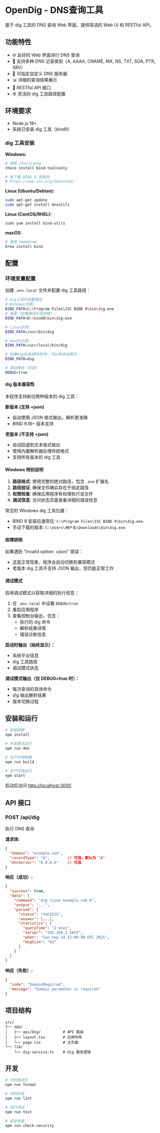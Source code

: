 # OpenDig - DNS查询工具

基于 dig 工具的 DNS 查询 Web 界面，提供简洁的 Web UI 和 RESTful API。

## 功能特性

- 🌐 友好的 Web 界面进行 DNS 查询
- 🔧 支持多种 DNS 记录类型（A, AAAA, CNAME, MX, NS, TXT, SOA, PTR, SRV）
- 🎯 可指定自定义 DNS 服务器
- 📊 详细的查询结果展示
- 🚀 RESTful API 接口
- ⚙️ 灵活的 dig 工具路径配置

## 环境要求

- Node.js 18+ 
- 系统已安装 dig 工具（bind9）

### dig 工具安装

**Windows:**
```bash
# 使用 Chocolatey
choco install bind-toolsonly

# 或下载 BIND 9 安装包
# https://www.isc.org/download/
```

**Linux (Ubuntu/Debian):**
```bash
sudo apt-get update
sudo apt-get install dnsutils
```

**Linux (CentOS/RHEL):**
```bash
sudo yum install bind-utils
```

**macOS:**
```bash
# 使用 Homebrew
brew install bind
```

## 配置

### 环境变量配置

创建 `.env.local` 文件并配置 dig 工具路径：

```bash
# dig工具的完整路径
# Windows示例:
BIND_PATH=C:\Program Files\ISC BIND 9\bin\dig.exe
# 或者（如果路径包含空格）:
BIND_PATH=D:\bind9\bin\dig.exe

# Linux示例:
BIND_PATH=/usr/bin/dig

# macOS示例:
BIND_PATH=/usr/local/bin/dig

# 如果dig在系统PATH中，可以简单设置为:
BIND_PATH=dig

# 调试模式（可选）
DEBUG=true
```

#### dig 版本兼容性

本程序支持新旧两种版本的 dig 工具：

**新版本 (支持 +json)**
- 自动使用 JSON 格式输出，解析更准确
- BIND 9.16+ 版本支持

**老版本 (不支持 +json)**
- 自动回退到文本格式输出
- 使用内置解析器处理传统格式
- 支持所有版本的 dig 工具

#### Windows 特别说明

1. **路径格式**: 使用完整的绝对路径，包含 `.exe` 扩展名
2. **路径验证**: 确保文件确实存在于指定路径
3. **权限检查**: 确保应用程序有权限执行该文件
4. **调试信息**: 访问状态页面查看详细的错误信息

常见的 Windows dig 工具位置：
- BIND 9 安装后通常在: `C:\Program Files\ISC BIND 9\bin\dig.exe`
- 手动下载的版本: `C:\Users\用户名\Downloads\bin\dig.exe`

#### 故障排除

如果遇到 "Invalid option: +json" 错误：
- 这是正常现象，程序会自动切换到兼容模式
- 老版本 dig 工具不支持 JSON 输出，但仍能正常工作

#### 调试模式

启用调试模式以获取详细的执行信息：

1. 在 `.env.local` 中设置 `DEBUG=true`
2. 重启应用程序
3. 查看控制台输出，包含：
   - 执行的 dig 命令
   - 解析结果详情
   - 错误诊断信息

**启动时输出（始终显示）：**
- 系统平台信息
- dig 工具路径
- 调试模式状态

**调试模式输出（仅 DEBUG=true 时）：**
- 每次查询的具体命令
- dig 输出解析结果
- 版本切换过程

## 安装和运行

```bash
# 安装依赖
npm install

# 开发模式运行
npm run dev

# 生产环境构建
npm run build

# 生产环境运行
npm start
```

启动后访问 [http://localhost:3000](http://localhost:3000)

## API 接口

### POST /api/dig

执行 DNS 查询

**请求体:**
```json
{
  "domain": "example.com",
  "recordType": "A",        // 可选，默认为 "A"
  "dnsServer": "8.8.8.8"    // 可选
}
```

**响应（成功）:**
```json
{
  "success": true,
  "data": {
    "command": "dig +json example.com A",
    "output": "...",
    "parsed": {
      "status": "SUCCESS",
      "answer": [...],
      "statistics": {
        "queryTime": "2 msec",
        "server": "192.168.1.1#53",
        "when": "Sun Sep 14 12:00:00 UTC 2025",
        "msgSize": "62"
      }
    }
  }
}
```

**响应（失败）:**
```json
{
  "code": "DomainRequired",
  "message": "Domain parameter is required"
}
```

## 项目结构

```
src/
├── app/
│   ├── api/dig/          # API 路由
│   ├── layout.tsx        # 应用布局
│   └── page.tsx          # 主页面
└── lib/
    └── dig-service.ts    # dig 服务逻辑
```

## 开发

```bash
# 代码格式化
npm run format

# 代码检查
npm run lint

# 运行测试
npm run test

# 安全检查
npm run check-security
```